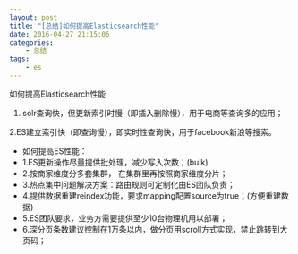 ```yaml
---
layout: post
title: "[总结]如何提高Elasticsearch性能"
date: 2016-04-27 21:15:06 
categories: 
    - 总结
tags:
    - es
---
```


如何提高Elasticsearch性能

<!--more-->

1. solr查询快，但更新索引时慢（即插入删除慢），用于电商等查询多的应用；

2.ES建立索引快（即查询慢），即实时性查询快，用于facebook新浪等搜索。


- 如何提高ES性能：
- 1.ES更新操作尽量提供批处理，减少写入次数；(bulk)
- 2.按商家维度分多套集群， 在集群里再按照商家维度分片；
- 3.热点集中问题解决方案：路由规则可定制化由ES团队负责；
- 4.提供数据重建reindex功能，要求mapping配置source为true；(方便重建数据)
- 5.ES团队要求，业务方需要提供至少10台物理机用以部署；
- 6.深分页条数建议控制在1万条以内，做分页用scroll方式实现，禁止跳转到大页码；
